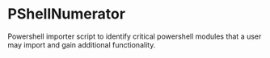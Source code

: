 # PShellNumerator
Powershell importer script to identify critical powershell modules that a user may import and gain additional functionality.
